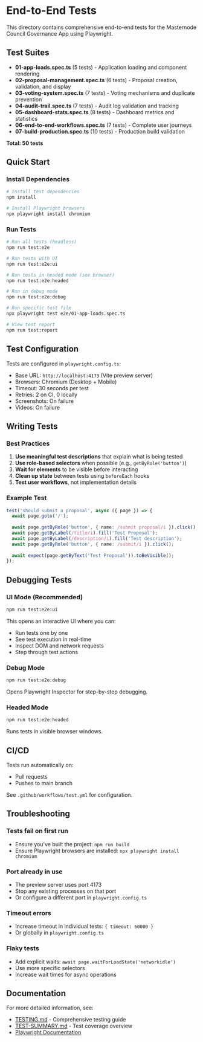 # End-to-End Tests

This directory contains comprehensive end-to-end tests for the Masternode Council Governance App using Playwright.

## Test Suites

- **01-app-loads.spec.ts** (5 tests) - Application loading and component rendering
- **02-proposal-management.spec.ts** (6 tests) - Proposal creation, validation, and display
- **03-voting-system.spec.ts** (7 tests) - Voting mechanisms and duplicate prevention
- **04-audit-trail.spec.ts** (7 tests) - Audit log validation and tracking
- **05-dashboard-stats.spec.ts** (8 tests) - Dashboard metrics and statistics
- **06-end-to-end-workflows.spec.ts** (7 tests) - Complete user journeys
- **07-build-production.spec.ts** (10 tests) - Production build validation

**Total: 50 tests**

## Quick Start

### Install Dependencies

```bash
# Install test dependencies
npm install

# Install Playwright browsers
npx playwright install chromium
```

### Run Tests

```bash
# Run all tests (headless)
npm run test:e2e

# Run tests with UI
npm run test:e2e:ui

# Run tests in headed mode (see browser)
npm run test:e2e:headed

# Run in debug mode
npm run test:e2e:debug

# Run specific test file
npx playwright test e2e/01-app-loads.spec.ts

# View test report
npm run test:report
```

## Test Configuration

Tests are configured in `playwright.config.ts`:

- Base URL: `http://localhost:4173` (Vite preview server)
- Browsers: Chromium (Desktop + Mobile)
- Timeout: 30 seconds per test
- Retries: 2 on CI, 0 locally
- Screenshots: On failure
- Videos: On failure

## Writing Tests

### Best Practices

1. **Use meaningful test descriptions** that explain what is being tested
2. **Use role-based selectors** when possible (e.g., `getByRole('button')`)
3. **Wait for elements** to be visible before interacting
4. **Clean up state** between tests using `beforeEach` hooks
5. **Test user workflows**, not implementation details

### Example Test

```typescript
test('should submit a proposal', async ({ page }) => {
  await page.goto('/');
  
  await page.getByRole('button', { name: /submit proposal/i }).click();
  await page.getByLabel(/title/i).fill('Test Proposal');
  await page.getByLabel(/description/i).fill('Test description');
  await page.getByRole('button', { name: /submit/i }).click();
  
  await expect(page.getByText('Test Proposal')).toBeVisible();
});
```

## Debugging Tests

### UI Mode (Recommended)

```bash
npm run test:e2e:ui
```

This opens an interactive UI where you can:
- Run tests one by one
- See test execution in real-time
- Inspect DOM and network requests
- Step through test actions

### Debug Mode

```bash
npm run test:e2e:debug
```

Opens Playwright Inspector for step-by-step debugging.

### Headed Mode

```bash
npm run test:e2e:headed
```

Runs tests in visible browser windows.

## CI/CD

Tests run automatically on:
- Pull requests
- Pushes to main branch

See `.github/workflows/test.yml` for configuration.

## Troubleshooting

### Tests fail on first run
- Ensure you've built the project: `npm run build`
- Ensure Playwright browsers are installed: `npx playwright install chromium`

### Port already in use
- The preview server uses port 4173
- Stop any existing processes on that port
- Or configure a different port in `playwright.config.ts`

### Timeout errors
- Increase timeout in individual tests: `{ timeout: 60000 }`
- Or globally in `playwright.config.ts`

### Flaky tests
- Add explicit waits: `await page.waitForLoadState('networkidle')`
- Use more specific selectors
- Increase wait times for async operations

## Documentation

For more detailed information, see:
- [TESTING.md](../TESTING.md) - Comprehensive testing guide
- [TEST-SUMMARY.md](../TEST-SUMMARY.md) - Test coverage overview
- [Playwright Documentation](https://playwright.dev/)
